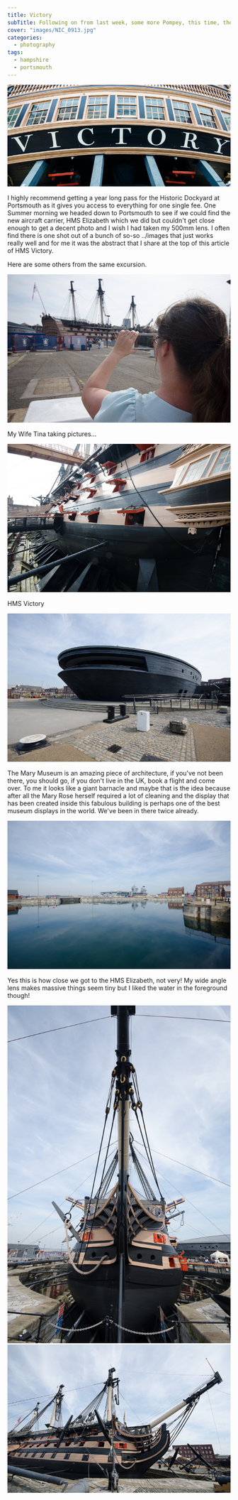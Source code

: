```yaml
---
title: Victory
subTitle: Following on from last week, some more Pompey, this time, the Historic Dockyard
cover: "images/NIC_0913.jpg"
categories:
  - photography
tags:
  - hampshire
  - portsmouth
---
```

![HMS Victory](images/NIC_0913.jpg)

I highly recommend getting a year long pass for the Historic Dockyard at Portsmouth as it gives you access to everything for one single fee. One Summer morning we headed down to Portsmouth to see if we could find the new aircraft carrier, HMS Elizabeth which we did but couldn't get close enough to get a decent photo and I wish I had taken my 500mm lens. I often find there is one shot out of a bunch of so-so ../images that just works really well and for me it was the abstract that I share at the top of this article of HMS Victory.

Here are some others from the same excursion.


![HMS Victory](images/NIC_0911.jpg)

My Wife Tina taking pictures...

![HMS Victory](images/NIC_0914.jpg)

HMS Victory

![HMS Victory](images/NIC_0915.jpg)

The Mary Museum is an amazing piece of architecture, if you've not been there, you should go, if you don't live in the UK, book a flight and come over. To me it looks like a giant barnacle and maybe that is the idea because after all the Mary Rose herself required a lot of cleaning and the display that has been created inside this fabulous building is perhaps one of the best museum displays in the world. We've been in there twice already.

![HMS Victory](images/NIC_0916-2.jpg)

Yes this is how close we got to the HMS Elizabeth, not very! My wide angle lens makes massive things seem tiny but I liked the water in the foreground though!

![HMS Victory](images/NIC_0918.jpg)
![HMS Victory](images/NIC_0919.jpg)
